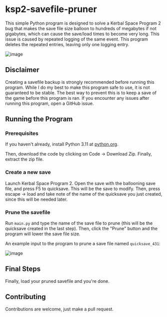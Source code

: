 # ksp2-savefile-pruner

This simple Python program is designed to solve a Kerbal Space Program 2 bug that makes the save file size balloon to hundreds of megabytes if not gigabytes, which can cause the save/load times to become very long. This issue is caused by repeated logging of the same event. This program deletes the repeated entries, leaving only one logging entry.

![image](https://user-images.githubusercontent.com/98898166/228409816-dcbf4472-b0bc-4a12-b47d-e35322820160.png)

## Disclaimer

Creating a savefile backup is strongly recommended before running this program. While I do my best to make this program safe to use, it is not guaranteed to be stable. The best way to prevent this is to keep a save of the game before this program is ran. If you encounter any issues after running this program, open a GitHub issue.

## Running the Program

### Prerequisites

If you haven't already, install Python 3.11 at [python.org](https://www.python.org/).

Then, download the code by clicking on Code -> Download Zip. Finally, extract the zip file.

### Create a new save

Launch Kerbal Space Program 2. Open the save with the ballooning save file, and press F5 to quicksave. This will be the save to modify. Then, press escape -> load and take note of the name of the quicksave you just created, since this will be needed later.

### Prune the savefile

Run `main.py` and type the name of the save file to prune (this will be the quicksave created in the last step). Then, click the "Prune" button and the program will lower the save file size.

An example input to the program to prune a save file named `quicksave_431`:

![image](https://user-images.githubusercontent.com/98898166/228686920-a81b8fd1-bf32-4c61-9826-c28a60f1ea4b.png)

## Final Steps

Finally, load your pruned savefile and you're done.

## Contributing

Contributions are welcome, just make a pull request.

